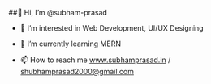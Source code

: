 ##👋 Hi, I’m @subham-prasad
- 👀 I’m interested in Web Development, UI/UX Designing
- 🌱 I’m currently learning MERN

- 📫 How to reach me www.subhamprasad.in / shubhamprasad2000@gmail.com

<!---
subham-prasad/subham-prasad is a ✨ special ✨ repository because its `README.md` (this file) appears on your GitHub profile.
You can click the Preview link to take a look at your changes.
--->
